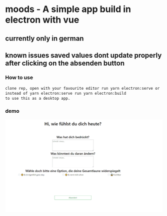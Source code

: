 # moods - A simple app build in electron with vue

## currently only in german

## known issues saved values dont update properly after clicking on the absenden button

### How to use
```
clone rep, open with your favourite editor run yarn electron:serve or 
instead of yarn electron:serve run yarn electron:build
to use this as a desktop app.
```

### demo

![Moods Demo](demo/moods.gif)


